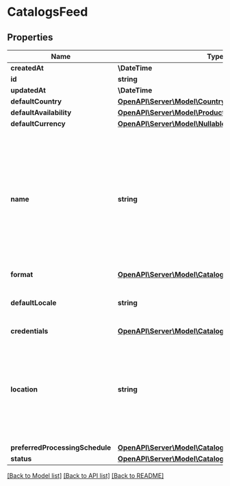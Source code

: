 # CatalogsFeed

## Properties
Name | Type | Description | Notes
------------ | ------------- | ------------- | -------------
**createdAt** | **\DateTime** |  | [optional] 
**id** | **string** |  | [optional] 
**updatedAt** | **\DateTime** |  | [optional] 
**defaultCountry** | [**OpenAPI\Server\Model\Country**](Country.md) |  | 
**defaultAvailability** | [**OpenAPI\Server\Model\ProductAvailabilityType**](ProductAvailabilityType.md) |  | 
**defaultCurrency** | [**OpenAPI\Server\Model\NullableCurrency**](NullableCurrency.md) |  | 
**name** | **string** | A human-friendly name associated to a given feed. This value is currently nullable due to historical reasons. It is expected to become non-nullable in the future. | 
**format** | [**OpenAPI\Server\Model\CatalogsFormat**](CatalogsFormat.md) |  | 
**defaultLocale** | **string** | The locale used within a feed for product descriptions. | 
**credentials** | [**OpenAPI\Server\Model\CatalogsFeedCredentials**](CatalogsFeedCredentials.md) |  | 
**location** | **string** | The URL where a feed is available for download. This URL is what Pinterest will use to download a feed for processing. | 
**preferredProcessingSchedule** | [**OpenAPI\Server\Model\CatalogsFeedProcessingSchedule**](CatalogsFeedProcessingSchedule.md) |  | 
**status** | [**OpenAPI\Server\Model\CatalogsStatus**](CatalogsStatus.md) |  | 

[[Back to Model list]](../README.md#documentation-for-models) [[Back to API list]](../README.md#documentation-for-api-endpoints) [[Back to README]](../README.md)


